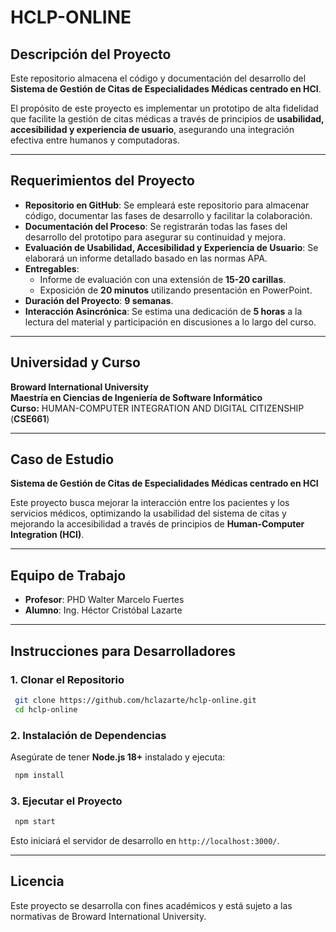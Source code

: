 # HCLP-ONLINE

## Descripción del Proyecto

Este repositorio almacena el código y documentación del desarrollo del **Sistema de Gestión de Citas de Especialidades Médicas centrado en HCI**.

El propósito de este proyecto es implementar un prototipo de alta fidelidad que facilite la gestión de citas médicas a través de principios de **usabilidad, accesibilidad y experiencia de usuario**, asegurando una integración efectiva entre humanos y computadoras.

---

## Requerimientos del Proyecto

- **Repositorio en GitHub**: Se empleará este repositorio para almacenar código, documentar las fases de desarrollo y facilitar la colaboración.
- **Documentación del Proceso**: Se registrarán todas las fases del desarrollo del prototipo para asegurar su continuidad y mejora.
- **Evaluación de Usabilidad, Accesibilidad y Experiencia de Usuario**: Se elaborará un informe detallado basado en las normas APA.
- **Entregables**:
  - Informe de evaluación con una extensión de **15-20 carillas**.
  - Exposición de **20 minutos** utilizando presentación en PowerPoint.
- **Duración del Proyecto**: **9 semanas**.
- **Interacción Asincrónica**: Se estima una dedicación de **5 horas** a la lectura del material y participación en discusiones a lo largo del curso.

---

## Universidad y Curso

**Broward International University**  
**Maestría en Ciencias de Ingeniería de Software Informático**  
**Curso:** HUMAN-COMPUTER INTEGRATION AND DIGITAL CITIZENSHIP (**CSE661**)

---

## Caso de Estudio

**Sistema de Gestión de Citas de Especialidades Médicas centrado en HCI**

Este proyecto busca mejorar la interacción entre los pacientes y los servicios médicos, optimizando la usabilidad del sistema de citas y mejorando la accesibilidad a través de principios de **Human-Computer Integration (HCI)**.

---

## Equipo de Trabajo

- **Profesor**: PHD Walter Marcelo Fuertes
- **Alumno**: Ing. Héctor Cristóbal Lazarte

---

## Instrucciones para Desarrolladores

### 1. Clonar el Repositorio

```sh
 git clone https://github.com/hclazarte/hclp-online.git
 cd hclp-online
```

### 2. Instalación de Dependencias

Asegúrate de tener **Node.js 18+** instalado y ejecuta:

```sh
 npm install
```

### 3. Ejecutar el Proyecto

```sh
 npm start
```

Esto iniciará el servidor de desarrollo en `http://localhost:3000/`.

---

## Licencia

Este proyecto se desarrolla con fines académicos y está sujeto a las normativas de Broward International University.

